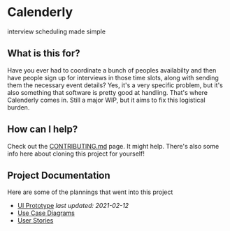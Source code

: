 # Calenderly

interview scheduling made simple

## What is this for?
Have you ever had to coordinate a bunch of peoples availabilty and then have
people sign up for interviews in those time slots, along with sending them the
necessary event details? Yes, it's a very specific problem, but it's also
something that software is pretty good at handling. That's where Calenderly
comes in. Still a major WIP, but it aims to fix this logistical burden.

## How can I help?
Check out the [CONTRIBUTING.md](./CONTRIBUTING.md) page. It might help. There's
also some info here about cloning this project for yourself!

## Project Documentation
Here are some of the plannings that went into this project
- [UI Prototype](https://www.figma.com/file/A7NflvNyVUpsDK0C24wkfK/Calenderly?node-id=0%3A1) _last updated: 2021-02-12_
- [Use Case Diagrams](https://github.com/307-AFK/csc307-calenderly/wiki/Use-Cases)
- [User Stories](https://github.com/307-AFK/csc307-calenderly/wiki/User-Stories)

